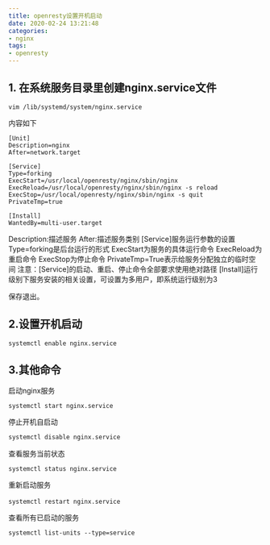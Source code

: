 ```yaml
---
title: openresty设置开机启动
date: 2020-02-24 13:21:48
categories:
- nginx
tags: 
- openresty
---
```


## 1. 在系统服务目录里创建nginx.service文件

```shell
vim /lib/systemd/system/nginx.service
```

内容如下

```shell
[Unit]
Description=nginx
After=network.target
  
[Service]
Type=forking
ExecStart=/usr/local/openresty/nginx/sbin/nginx
ExecReload=/usr/local/openresty/nginx/sbin/nginx -s reload
ExecStop=/usr/local/openresty/nginx/sbin/nginx -s quit
PrivateTmp=true
  
[Install]
WantedBy=multi-user.target
```

[Unit]: 服务的说明

Description:描述服务
After:描述服务类别
[Service]服务运行参数的设置
Type=forking是后台运行的形式
ExecStart为服务的具体运行命令
ExecReload为重启命令
ExecStop为停止命令
PrivateTmp=True表示给服务分配独立的临时空间
注意：[Service]的启动、重启、停止命令全部要求使用绝对路径
[Install]运行级别下服务安装的相关设置，可设置为多用户，即系统运行级别为3

保存退出。

## 2.设置开机启动

```shell
systemctl enable nginx.service
```

## 3.其他命令

启动nginx服务

``` shell
systemctl start nginx.service
```

停止开机自启动

``` sh
systemctl disable nginx.service
```

查看服务当前状态

``` shell
systemctl status nginx.service
```

重新启动服务

```shell
systemctl restart nginx.service　
```

查看所有已启动的服务

``` shell
systemctl list-units --type=service
```

